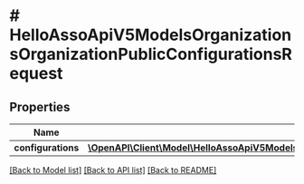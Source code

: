 # # HelloAssoApiV5ModelsOrganizationsOrganizationPublicConfigurationsRequest

## Properties

Name | Type | Description | Notes
------------ | ------------- | ------------- | -------------
**configurations** | [**\OpenAPI\Client\Model\HelloAssoApiV5ModelsOrganizationsOrganizationPublicConfigurationModel[]**](HelloAssoApiV5ModelsOrganizationsOrganizationPublicConfigurationModel.md) |  | [optional]

[[Back to Model list]](../../README.md#models) [[Back to API list]](../../README.md#endpoints) [[Back to README]](../../README.md)
